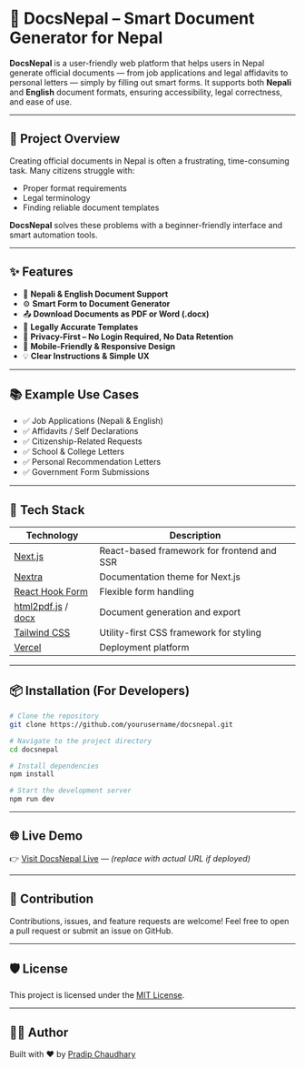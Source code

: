 
# 📄 DocsNepal – Smart Document Generator for Nepal

**DocsNepal** is a user-friendly web platform that helps users in Nepal generate official documents — from job applications and legal affidavits to personal letters — simply by filling out smart forms. It supports both **Nepali** and **English** document formats, ensuring accessibility, legal correctness, and ease of use.

---

## 🚀 Project Overview

Creating official documents in Nepal is often a frustrating, time-consuming task. Many citizens struggle with:
- Proper format requirements
- Legal terminology
- Finding reliable document templates

**DocsNepal** solves these problems with a beginner-friendly interface and smart automation tools.

---

## ✨ Features

- 📝 **Nepali & English Document Support**  
- ⚙️ **Smart Form to Document Generator**  
- 📤 **Download Documents as PDF or Word (.docx)**  
- 🧾 **Legally Accurate Templates**  
- 🔐 **Privacy-First – No Login Required, No Data Retention**  
- 📱 **Mobile-Friendly & Responsive Design**  
- 💡 **Clear Instructions & Simple UX**

---

## 📚 Example Use Cases

- ✅ Job Applications (Nepali & English)
- ✅ Affidavits / Self Declarations
- ✅ Citizenship-Related Requests
- ✅ School & College Letters
- ✅ Personal Recommendation Letters
- ✅ Government Form Submissions

---

## 🧰 Tech Stack

| Technology        | Description                  |
|-------------------|------------------------------|
| [Next.js](https://nextjs.org)          | React-based framework for frontend and SSR |
| [Nextra](https://nextra.site)         | Documentation theme for Next.js            |
| [React Hook Form](https://react-hook-form.com) | Flexible form handling                    |
| [html2pdf.js](https://ekoopmans.github.io/html2pdf.js/) / [docx](https://github.com/dolanmiu/docx) | Document generation and export            |
| [Tailwind CSS](https://tailwindcss.com) | Utility-first CSS framework for styling   |
| [Vercel](https://vercel.com)          | Deployment platform                       |

---

## 📦 Installation (For Developers)

```bash
# Clone the repository
git clone https://github.com/yourusername/docsnepal.git

# Navigate to the project directory
cd docsnepal

# Install dependencies
npm install

# Start the development server
npm run dev
````

---

## 🌐 Live Demo

👉 [Visit DocsNepal Live](https://docsnepal.vercel.app) — *(replace with actual URL if deployed)*

---

## 🤝 Contribution

Contributions, issues, and feature requests are welcome!
Feel free to open a pull request or submit an issue on GitHub.

---

## 🛡️ License

This project is licensed under the [MIT License](LICENSE).

---

## 👨‍💻 Author

Built with ❤️ by [Pradip Chaudhary](https://github.com/pradipchaudhary)

```

